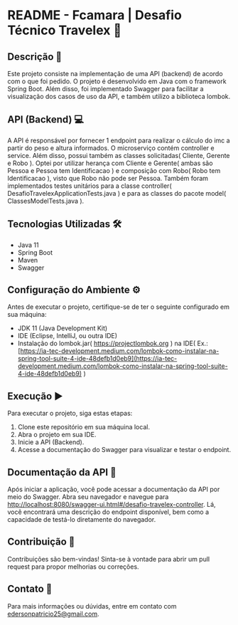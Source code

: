 # README - Fcamara | Desafio Técnico Travelex 🚀

## Descrição 📝

Este projeto consiste na implementação de uma API (backend) de acordo com o que foi pedido. O projeto é desenvolvido em Java com o framework Spring Boot. Além disso, foi implementado Swagger para facilitar a visualização dos casos de uso da API, e também utilizo a biblioteca lombok.

## API (Backend) 💻

A API é responsável por fornecer 1 endpoint para realizar o cálculo do imc a partir do peso e altura informados. O microserviço contém controller e service. Além disso, possui também as classes solicitadas( Cliente, Gerente e Robo ). Optei por utilizar herança com Cliente e Gerente( ambas são Pessoa e Pessoa tem Identificacao ) e composição com Robo( Robo tem Identificacao ), visto que Robo não pode ser Pessoa.
Também foram implementados testes unitários para a classe controller( DesafioTravelexApplicationTests.java ) e para as classes do pacote model( ClassesModelTests.java ).

## Tecnologias Utilizadas 🛠️

- Java 11
- Spring Boot
- Maven
- Swagger

## Configuração do Ambiente ⚙️

Antes de executar o projeto, certifique-se de ter o seguinte configurado em sua máquina:

- JDK 11 (Java Development Kit)
- IDE (Eclipse, IntelliJ, ou outra IDE)
- Instalação do lombok.jar( https://projectlombok.org ) na IDE( Ex.: [https://ia-tec-development.medium.com/lombok-como-instalar-na-spring-tool-suite-4-ide-48defb1d0eb9](https://ia-tec-development.medium.com/lombok-como-instalar-na-spring-tool-suite-4-ide-48defb1d0eb9) )

## Execução ▶️

Para executar o projeto, siga estas etapas:

1. Clone este repositório em sua máquina local.
2. Abra o projeto em sua IDE.
3. Inicie a API (Backend).
4. Acesse a documentação do Swagger para visualizar e testar o endpoint.

## Documentação da API 📖

Após iniciar a aplicação, você pode acessar a documentação da API por meio do Swagger. Abra seu navegador e navegue para [http://localhost:8080/swagger-ui.html#/desafio-travelex-controller](http://localhost:8080/swagger-ui.html#/desafio-travelex-controller).
Lá, você encontrará uma descrição do endpoint disponível, bem como a capacidade de testá-lo diretamente do navegador.

## Contribuição 🤝

Contribuições são bem-vindas! Sinta-se à vontade para abrir um pull request para propor melhorias ou correções.

## Contato 📧

Para mais informações ou dúvidas, entre em contato com [edersonpatricio25@gmail.com](edersonpatricio25@gmail.com).

